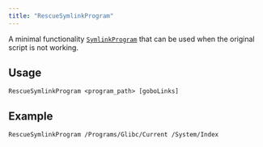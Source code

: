 ```yaml
---
title: "RescueSymlinkProgram"
---
```


A minimal functionality [`SymlinkProgram`](../SymlinkProgram) that
can be used when the original script is not working.

## Usage

```fish
RescueSymlinkProgram <program_path> [goboLinks]
```

## Example

```fish
RescueSymlinkProgram /Programs/Glibc/Current /System/Index
```